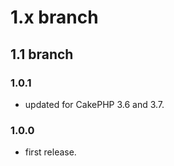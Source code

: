 # 1.x branch
## 1.1 branch
### 1.0.1
* updated for CakePHP 3.6 and 3.7.

### 1.0.0
* first release.

